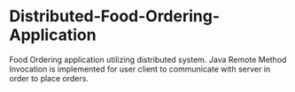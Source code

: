 # Distributed-Food-Ordering-Application

Food Ordering application utilizing distributed system. Java Remote Method Invocation is implemented for user client to communicate with server in order to place orders.
